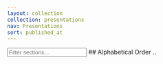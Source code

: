 ```yaml
---
layout: collection
collection: presentations
nav: Presentations
sort: published_at
---
```


<input type="text" id="filterInput" placeholder="Filter sections...">
## Alphabetical Order ..
